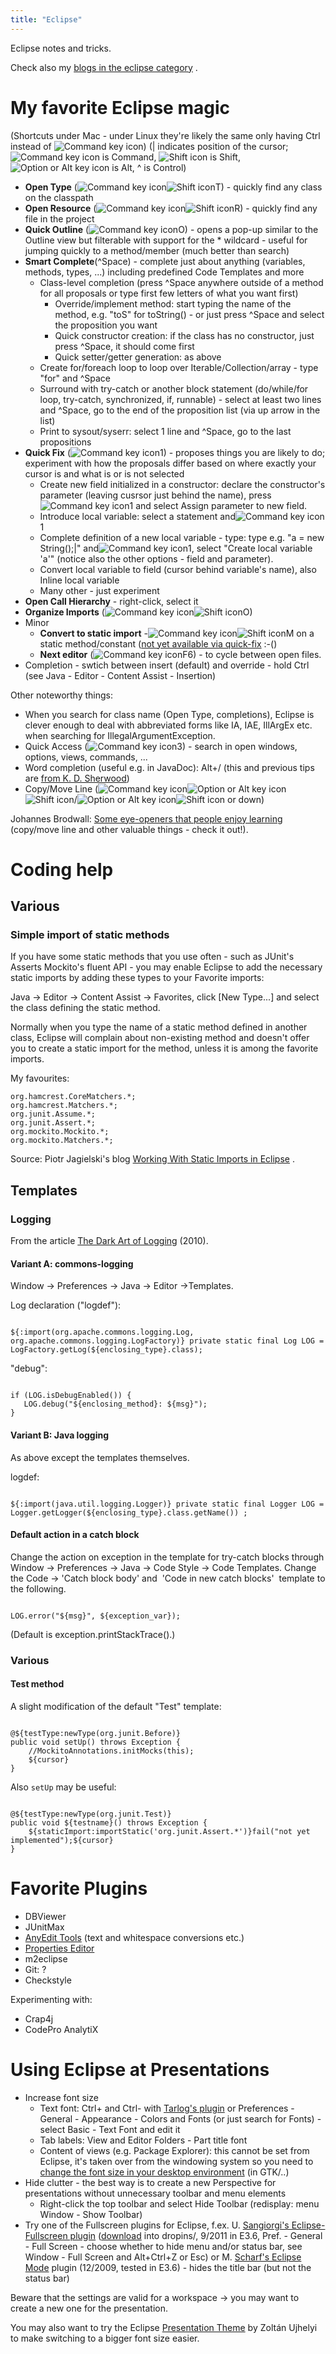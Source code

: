 ```yaml
---
title: "Eclipse"
---
```

Eclipse notes and tricks.

Check also my [blogs in the eclipse category](http://theholyjava.wordpress.com/category/eclipse/) .

# My favorite Eclipse magic

(Shortcuts under Mac - under Linux they're likely the same only having Ctrl instead of ![Command key icon](http://km.support.apple.com/library/APPLE/APPLECARE_ALLGEOS/HT1343/ks_command.gif))
(| indicates position of the cursor; ![Command key icon](http://km.support.apple.com/library/APPLE/APPLECARE_ALLGEOS/HT1343/ks_command.gif) is Command, ![Shift icon](http://km.support.apple.com/library/APPLE/APPLECARE_ALLGEOS/HT1343/ks_shift.gif) is Shift, ![Option or Alt key icon](http://km.support.apple.com/library/APPLE/APPLECARE_ALLGEOS/HT1343/ks_option.gif) is Alt, ^ is Control)

* **Open Type** (![Command key icon](http://km.support.apple.com/library/APPLE/APPLECARE_ALLGEOS/HT1343/ks_command.gif)![Shift icon](http://km.support.apple.com/library/APPLE/APPLECARE_ALLGEOS/HT1343/ks_shift.gif)T) - quickly find any class on the classpath
* **Open Resource** (![Command key icon](http://km.support.apple.com/library/APPLE/APPLECARE_ALLGEOS/HT1343/ks_command.gif)![Shift icon](http://km.support.apple.com/library/APPLE/APPLECARE_ALLGEOS/HT1343/ks_shift.gif)R) - quickly find any file in the project
* **Quick Outline** (![Command key icon](http://km.support.apple.com/library/APPLE/APPLECARE_ALLGEOS/HT1343/ks_command.gif)O) - opens a pop-up similar to the Outline view but filterable with support for the * wildcard - useful for jumping quickly to a method/member (much better than search)
* **Smart Complete**(^Space) - complete just about anything (variables, methods, types, ...) including predefined Code Templates and more
  - Class-level completion (press ^Space anywhere outside of a method for all proposals or type first few letters of what you want first)
    + Override/implement method: start typing the name of the method, e.g. "toS" for toString() - or just press ^Space and select the proposition you want
    + Quick constructor creation: if the class has no constructor, just press ^Space, it should come first
    + Quick setter/getter generation: as above
  - Create for/foreach loop to loop over Iterable/Collection/array - type "for" and ^Space
  - Surround with try-catch or another block statement (do/while/for loop, try-catch, synchronized, if, runnable) - select at least two lines and ^Space, go to the end of the proposition list (via up arrow in the list)
  - Print to sysout/syserr: select 1 line and ^Space, go to the last propositions
* **Quick Fix** (![Command key icon](http://km.support.apple.com/library/APPLE/APPLECARE_ALLGEOS/HT1343/ks_command.gif)1) - proposes things you are likely to do; experiment with how the proposals differ based on where exactly your cursor is and what is or is not selected
  - Create new field initialized in a constructor: declare the constructor's parameter (leaving cusrsor just behind the name), press![Command key icon](http://km.support.apple.com/library/APPLE/APPLECARE_ALLGEOS/HT1343/ks_command.gif)1 and select Assign parameter to new field.
  - Introduce local variable: select a statement and![Command key icon](http://km.support.apple.com/library/APPLE/APPLECARE_ALLGEOS/HT1343/ks_command.gif)1
  - Complete definition of a new local variable - type: type e.g. "a = new String();|" and![Command key icon](http://km.support.apple.com/library/APPLE/APPLECARE_ALLGEOS/HT1343/ks_command.gif)1, select "Create local variable 'a'" (notice also the other options - field and parameter).
  - Convert local variable to field (cursor behind variable's name), also Inline local variable
  - Many other - just experiment
* **Open Call Hierarchy** - right-click, select it
* **Organize Imports** (![Command key icon](http://km.support.apple.com/library/APPLE/APPLECARE_ALLGEOS/HT1343/ks_command.gif)![Shift icon](http://km.support.apple.com/library/APPLE/APPLECARE_ALLGEOS/HT1343/ks_shift.gif)O)
* Minor
  - **Convert to static import** -![Command key icon](http://km.support.apple.com/library/APPLE/APPLECARE_ALLGEOS/HT1343/ks_command.gif)![Shift icon](http://km.support.apple.com/library/APPLE/APPLECARE_ALLGEOS/HT1343/ks_shift.gif)M on a static method/constant ([not yet available via quick-fix](https://bugs.eclipse.org/bugs/show_bug.cgi?id=197850) :-()
  - **Next editor** (![Command key icon](http://km.support.apple.com/library/APPLE/APPLECARE_ALLGEOS/HT1343/ks_command.gif)F6) - to cycle between open files.
* Completion - swtich between insert (default) and override - hold Ctrl (see Java - Editor - Content Assist - Insertion)

Other noteworthy things:

* When you search for class name (Open Type, completions), Eclipse is clever enough to deal with abbreviated forms like IA, IAE, IllArgEx etc. when searching for IllegalArgumentException.
* Quick Access (![Command key icon](http://km.support.apple.com/library/APPLE/APPLECARE_ALLGEOS/HT1343/ks_command.gif)3) - search in open windows, options, views, commands, ...
* Word completion (useful e.g. in JavaDoc): Alt+/ (this and previous tips are [from K. D. Sherwood](http://blog.webfoot.com/2007/08/13/semi-robobait-way-cool-eclipse-keyboard-shortcuts/))
* Copy/Move Line (![Command key icon](http://km.support.apple.com/library/APPLE/APPLECARE_ALLGEOS/HT1343/ks_command.gif)![Option or Alt key icon](http://km.support.apple.com/library/APPLE/APPLECARE_ALLGEOS/HT1343/ks_option.gif)![Shift icon](http://km.support.apple.com/library/APPLE/APPLECARE_ALLGEOS/HT1343/ks_shift.gif)/![Option or Alt key icon](http://km.support.apple.com/library/APPLE/APPLECARE_ALLGEOS/HT1343/ks_option.gif)![Shift icon](http://km.support.apple.com/library/APPLE/APPLECARE_ALLGEOS/HT1343/ks_shift.gif) or down)

Johannes Brodwall: [Some eye-openers that people enjoy learning](http://johannesbrodwall.com/2010/02/18/using-eclipse-better/) (copy/move line and other valuable things - check it out!).

# Coding help

## Various

### Simple import of static methods

If you have some static methods that you use often - such as JUnit's Asserts Mockito's fluent API - you may enable Eclipse to add the necessary static imports by adding these types to your Favorite imports:

Java -> Editor -> Content Assist -> Favorites, click [New Type...] and select the class defining the static method.

Normally when you type the name of a static method defined in another class, Eclipse will complain about non-existing method and doesn't offer you to create a static import for the method, unless it is among the favorite imports.

My favourites:

```
org.hamcrest.CoreMatchers.*;
org.hamcrest.Matchers.*;
org.junit.Assume.*;
org.junit.Assert.*;
org.mockito.Mockito.*;
org.mockito.Matchers.*;
```

Source: Piotr Jagielski's blog [Working With Static Imports in Eclipse](http://piotrjagielski.com/blog/working-with-static-imports-in-eclipse/) .

## Templates

### Logging

From the article [The Dark Art of Logging](http://blog.yohanliyanage.com/2010/11/the-dark-art-of-logging/) (2010).

#### Variant A: commons-logging

Window -> Preferences -> Java -> Editor ->Templates.

Log declaration ("logdef"):

```

${:import(org.apache.commons.logging.Log, org.apache.commons.logging.LogFactory)} private static final Log LOG = LogFactory.getLog(${enclosing_type}.class);
```

"debug":

```

if (LOG.isDebugEnabled()) {
   LOG.debug("${enclosing_method}: ${msg}");
}
```

#### Variant B: Java logging

As above except the templates themselves.

logdef:

```

${:import(java.util.logging.Logger)} private static final Logger LOG = Logger.getLogger(${enclosing_type}.class.getName()) ;
```

#### Default action in a catch block

Change the action on exception in the template for try-catch blocks through Window -> Preferences -> Java -> Code Style -> Code Templates. Change the Code -> 'Catch block body' and  'Code in new catch blocks'  template to the following.

```

LOG.error("${msg}", ${exception_var});
```

(Default is exception.printStackTrace().)

### Various

#### Test method

A slight modification of the default "Test" template:

```

@${testType:newType(org.junit.Before)}
public void setUp() throws Exception {
	//MockitoAnnotations.initMocks(this);
	${cursor}
}
```

Also `setUp` may be useful:

```

@${testType:newType(org.junit.Test)}
public void ${testname}() throws Exception {
	${staticImport:importStatic('org.junit.Assert.*')}fail("not yet implemented");${cursor}
}
```

# Favorite Plugins

* DBViewer
* JUnitMax
* [AnyEdit Tools](http://andrei.gmxhome.de/anyedit/) (text and whitespace conversions etc.)
* [Properties Editor](http://propedit.sourceforge.jp/index_en.html)
* m2eclipse
* Git: ?
* Checkstyle

Experimenting with:

* Crap4j
* CodePro AnalytiX

# Using Eclipse at Presentations

* Increase font size
  - Text font: Ctrl+ and Ctrl- with [Tarlog's plugin](http://code.google.com/p/tarlog-plugins/) or Preferences - General - Appearance - Colors and Fonts (or just search for Fonts) - select Basic - Text Font and edit it
  - Tab labels: View and Editor Folders - Part title font
  - Content of views (e.g. Package Explorer): this cannot be set from Eclipse, it's taken over from the windowing system so you need to [change the font size in your desktop environment](http://techtavern.wordpress.com/2008/09/24/smaller-font-sizes-for-eclipse-on-linux/) (in GTK/..)
* Hide clutter - the best way is to create a new Perspective for presentations without unnecessary toolbar and menu elements
  - Right-click the top toolbar and select Hide Toolbar (redisplay: menu Window - Show Toolbar)
* Try one of the Fullscreen plugins for Eclipse, f.ex. U. [Sangiorgi's Eclipse-Fullscreen plugin](https://github.com/ugosan/Eclipse-Fullscreen/) ([download](https://github.com/ugosan/Eclipse-Fullscreen/blob/master/build/plugins/org.ugosan.eclipse.fullscreen_1.0.8.jar?raw=true) into dropins/, 9/2011 in E3.6, Pref. - General - Full Screen - choose whether to hide menu and/or status bar, see Window - Full Screen and Alt+Ctrl+Z or Esc) or M. [Scharf's Eclipse Mode](http://marketplace.eclipse.org/content/fullscreen-mode) plugin (12/2009, tested in E3.6) - hides the title bar (but not the status bar)

Beware that the settings are valid for a workspace -> you may want to create a new one for the presentation.

You may also want to try the Eclipse [Presentation Theme](https://github.com/ujhelyiz/Presentation-Theme) by Zoltán Ujhelyi to make switching to a bigger font size easier.
